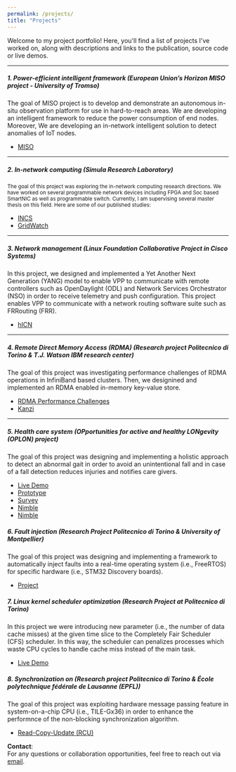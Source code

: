 ```yaml
---
permalink: /projects/
title: "Projects"
---
```

Welcome to my project portfolio! Here, you'll find a list of projects I've worked on, along with descriptions and links to the publication, source code or live demos.

---

##### 1. **Power-efficient intelligent framework (European Union’s Horizon MISO project - University of Tromso)**
The goal of MISO project is to develop and demonstrate an autonomous in-situ observation platform for use in hard-to-reach areas. We are developing an intelligent framework to reduce the power consumption of end nodes. Moreover, We are developing an in-network intelligent solution to detect anomalies of IoT nodes.

- [MISO](https://miso.nilu.no/)

---

##### 2. **In-network computing (Simula Research Laboratory)**
<small>The goal of this project was exploring the in-network computing research directions. We have worked on several programmable network devices including FPGA and Soc based SmartNIC as well as programmable switch. Currently, I am supervising several master thesis on this field. Here are some of our published studies:</small>
 
- [INCS](https://eng.ox.ac.uk/computing/projects/in-network-ml/incs/)  
- [GridWatch](https://ora.ox.ac.uk/objects/uuid:cae1d460-3da1-4a5e-940e-05eb147a061c/files/svx021g97w)

---

##### 3. **Network management (Linux Foundation Collaborative Project in Cisco Systems)**

In this project, we designed and implemented a Yet Another Next Generation (YANG) model to enable VPP to communicate with remote controllers such as OpenDaylight (ODL) and Network Services Orchestrator (NSO) in order to receive telemetry and push configuration. This project enables VPP to communicate with a network routing software suite such as FRRouting (FRR).

- [hICN](https://fd.io/documentation/hicn/)


---

##### 4. **Remote Direct Memory Access (RDMA) (Research project Politecnico di Torino \& T.J. Watson IBM research center)**
The goal of this project was investigating performance challenges of RDMA operations in InfiniBand based clusters. Then,
we designined and implemented an RDMA enabled in-memory key-value store.
 
- [RDMA Performance Challenges](https://ieeexplore.ieee.org/document/9119827)  
- [Kanzi](https://dl.acm.org/doi/pdf/10.1145/3007592.3007594)

---

##### 5. **Health care system (OPportunities for active and healthy LONgevity (OPLON) project)**
The goal of this project was designing and implementing a holistic approach to detect an abnormal gait in order to avoid an unintentional fall and in case of a fall detection reduces injuries and notifies care givers.

- [Live Demo](https://example.com/project5)  
- [Prototype](https://github.com/username/project5)
- [Survey](https://onlinelibrary.wiley.com/doi/pdf/10.1155/2019/9610567)
- [Nimble](https://www.researchgate.net/profile/Masoud-Hemmatpour/publication/358139568_A_kinematic-based_indoor_fall_surveillance/links/61f26c0d5779d35951da4fa8/A-kinematic-based-indoor-fall-surveillance.pdf)
- [Nimble](https://ieeexplore.ieee.org/stamp/stamp.jsp?arnumber=8029725)

##### 6. **Fault injection (Research Project Politecnico di Torino & University of Montpellier)**
 
The goal of this project was designing and implementing a framework to automatically inject faults into a real-time operating system (i.e., FreeRTOS) for specific hardware (i.e., STM32 Discovery boards).

- [Project]()  


##### 7. **Linux kernel scheduler optimization (Research Project at Politecnico di Torino)**

In this project we were introducing new parameter (i.e., the number of data cache misses) at the given time slice to the Completely Fair Scheduler (CFS) scheduler. In this way, the scheduler can penalizes processes which waste CPU cycles to handle cache miss instead of the main task.


- [Live Demo](https://www.researchgate.net/publication/383057404_Change_scheduling_priority_according_to_cache_miss_rate)  


##### 8. **Synchronization on  (Research project Politecnico di Torino & École polytechnique fédérale de Lausanne (EPFL))**
The goal of this project was exploiting hardware message passing feature in system-on-a-chip CPU (i.e., TILE-Gx36) in order to enhance the performnce of the non-blocking synchronization algorithm.

- [Read-Copy-Update (RCU)]()  


**Contact**:  
For any questions or collaboration opportunities, feel free to reach out via [email](mailto:mashemat@gmail.com).


